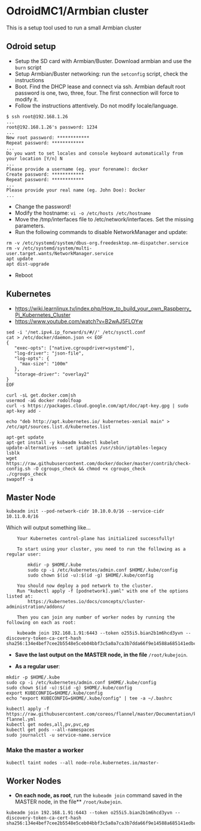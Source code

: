 # OdroidMC1/Armbian cluster

This is a setup tool used to run a small Armbian cluster

## Odroid setup

* Setup the SD card with Armbian/Buster. Download armbian and use the `burn` script
* Setup Armbian/Buster networking: run the `setconfig` script, check the instructions
* Boot. Find the DHCP lease and connect via ssh. Armbian default root password is one, two, three, four. The first connection will force to modify it.
* Follow the instructions attentively. Do not modify locale/language.
```
$ ssh root@192.168.1.26
...
root@192.168.1.26's password: 1234
...
New root password: ************
Repeat password: ************
...
Do you want to set locales and console keyboard automatically from your location [Y/n] N
...
Please provide a username (eg. your forename): docker
Create password: ************
Repeat password: ************
...
Please provide your real name (eg. John Doe): Docker
...
```

* Change the password!
* Modify the hostname: `vi -o /etc/hosts /etc/hostname`
* Move the /tmp/interfaces file to /etc/network/interfaces. Set the missing parameters.
* Run the following commands to disable NetworkManager and update:

```
rm -v /etc/systemd/system/dbus-org.freedesktop.nm-dispatcher.service
rm -v /etc/systemd/system/multi-user.target.wants/NetworkManager.service
apt update
apt dist-upgrade
```

* Reboot

## Kubernetes

* https://wiki.learnlinux.tv/index.php/How_to_build_your_own_Raspberry_Pi_Kubernetes_Cluster
* https://www.youtube.com/watch?v=B2wAJ5FLOYw

```
sed -i '/net.ipv4.ip_forward/s/#//' /etc/sysctl.conf
cat > /etc/docker/daemon.json << EOF
{
   "exec-opts": ["native.cgroupdriver=systemd"],
   "log-driver": "json-file",
   "log-opts": {
     "max-size": "100m"
   },
   "storage-driver": "overlay2"
}
EOF

curl -sL get.docker.com|sh
usermod -aG docker rodolfoap
curl -s https://packages.cloud.google.com/apt/doc/apt-key.gpg | sudo apt-key add -

echo "deb http://apt.kubernetes.io/ kubernetes-xenial main" > /etc/apt/sources.list.d/kubernetes.list

apt-get update
apt-get install -y kubeadm kubectl kubelet
update-alternatives --set iptables /usr/sbin/iptables-legacy
lsblk
wget https://raw.githubusercontent.com/docker/docker/master/contrib/check-config.sh -O cgroups_check && chmod +x cgroups_check
./cgroups_check
swapoff -a
```

## Master Node
```
kubeadm init --pod-network-cidr 10.10.0.0/16 --service-cidr 10.11.0.0/16
```

Which will output something like...

```
	Your Kubernetes control-plane has initialized successfully!

	To start using your cluster, you need to run the following as a regular user:

		mkdir -p $HOME/.kube
		sudo cp -i /etc/kubernetes/admin.conf $HOME/.kube/config
		sudo chown $(id -u):$(id -g) $HOME/.kube/config

	You should now deploy a pod network to the cluster.
	Run "kubectl apply -f [podnetwork].yaml" with one of the options listed at:
		https://kubernetes.io/docs/concepts/cluster-administration/addons/

	Then you can join any number of worker nodes by running the following on each as root:

	kubeadm join 192.168.1.91:6443 --token o255i5.bian2b1m6hcd3yvn --discovery-token-ca-cert-hash sha256:134e4bef7cee2b5548e5ceb04bbf3c5a0a7ca3b7dda66f9e14588a685141edbc
```

* **Save the last output on the MASTER node, in the file** `/root/kubejoin`.

* **As a regular user**:

```
mkdir -p $HOME/.kube
sudo cp -i /etc/kubernetes/admin.conf $HOME/.kube/config
sudo chown $(id -u):$(id -g) $HOME/.kube/config
export KUBECONFIG=$HOME/.kube/config
echo "export KUBECONFIG=$HOME/.kube/config" | tee -a ~/.bashrc

kubectl apply -f https://raw.githubusercontent.com/coreos/flannel/master/Documentation/kube-flannel.yml
kubectl get nodes,all,pv,pvc,ep
kubectl get pods --all-namespaces
sudo journalctl -u service-name.service
```

### Make the master a worker

```
kubectl taint nodes --all node-role.kubernetes.io/master-
```

## Worker Nodes

* **On each node, as root**, run the `kubeadm join` command saved in the MASTER node, in the file** `/root/kubejoin`.

```
kubeadm join 192.168.1.91:6443 --token o255i5.bian2b1m6hcd3yvn --discovery-token-ca-cert-hash sha256:134e4bef7cee2b5548e5ceb04bbf3c5a0a7ca3b7dda66f9e14588a685141edbc
```
